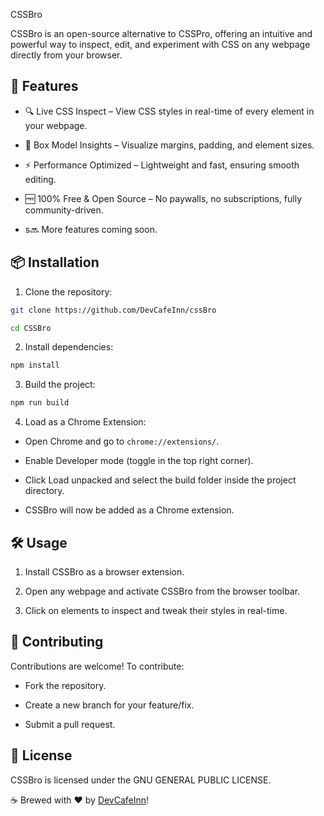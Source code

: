 CSSBro

CSSBro is an open-source alternative to CSSPro, offering an intuitive and powerful way to inspect, edit, and experiment with CSS on any webpage directly from your browser.

## 🚀 Features

- 🔍 Live CSS Inspect – View CSS styles in real-time of every element in your webpage.

- 📏 Box Model Insights – Visualize margins, padding, and element sizes.

- ⚡ Performance Optimized – Lightweight and fast, ensuring smooth editing.

- 🆓 100% Free & Open Source – No paywalls, no subscriptions, fully community-driven.

- s🔜 More features coming soon.

## 📦 Installation

1. Clone the repository:

```sh
git clone https://github.com/DevCafeInn/cssBro

cd CSSBro
```

2. Install dependencies:

```sh
npm install
```

3. Build the project:

```sh
npm run build
```

4. Load as a Chrome Extension:

- Open Chrome and go to `chrome://extensions/`.

- Enable Developer mode (toggle in the top right corner).

- Click Load unpacked and select the build folder inside the project directory.

- CSSBro will now be added as a Chrome extension.

## 🛠️ Usage

1. Install CSSBro as a browser extension.

2. Open any webpage and activate CSSBro from the browser toolbar.

3. Click on elements to inspect and tweak their styles in real-time.

## 🌱 Contributing

Contributions are welcome! To contribute:

- Fork the repository.

- Create a new branch for your feature/fix.

- Submit a pull request.

## 📜 License

CSSBro is licensed under the GNU GENERAL PUBLIC LICENSE.


☕ Brewed with ❤️ by [DevCafeInn](https://github.com/DevCafeInn)!